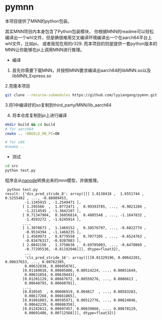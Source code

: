 # pymnn

本项目提供了MNN的python包装。

其实MNN项目内本身包含了Python包装模块， 你根据MNN的readme可以轻松编译出一个whl文件，但是确很难用交叉编译环境编译出一个在aarch64平台上whl文件，比如pi， 或者我现在用的r329.  而本项目的则是提供一套python版本的MNN让你能够在pi上调用MNN进行推理。

- 编译

1. 首先你需要下载MNN，并按照MNN要求编译出aarch64的libMNN.so以及libMNN_Express.so

2.克隆本项目

```bash
git clone --recurse-submodules https://github.com/lyyiangang/pymnn.git
```

3.将1中编译好的so复制到third_party/MNN/lib_aarch64

4. 将本仓库复制到pi上进行编译

```bash
mkdir build && cd build
# for aarch64
cmake .. -DBUILD_ON_PI=ON

# for x86
#cmake .. 
```
- 测试

```bash
cd src
python test.py
```
程序会从[nanode](https://github.com/RangiLyu/nanodet)转换出来的mnn模型，并做推理。

```
 python test.py
result: {'dis_pred_stride_8': array([[[ 1.8138418 ,  1.6551744 ,  0.5255482 , ..., -0.88909453,
         -1.1345915 , -1.2549471 ],
        [ 1.295566  ,  1.0772471 ,  0.99393785, ..., -0.9821204 ,
         -1.2214545 , -1.3642107 ],
        [ 0.71347904,  0.36056814,  0.4805548 , ..., -1.1647832 ,
         -1.4593272 , -1.6245914 ],
        ...,
        [ 1.3078673 ,  1.1469152 ,  0.38576797, ..., -0.6822774 ,
         -0.9534394 , -1.1468235 ],
        [ 1.4569973 ,  0.8779558 ,  0.7077205 , ..., -0.6524763 ,
         -0.83476317, -0.9207883 ],
        [ 2.0842156 ,  1.3758636 ,  0.69705003, ..., -0.6470869 ,
         -0.77295536, -0.81192046]]], dtype=float32), 
         ...
         'cls_pred_stride_16': array([[[0.01329196, 0.00642201, 0.00637653, ..., 0.00762385,
         0.00632838, 0.00605876],
        [0.01160018, 0.00605806, 0.00514224, ..., 0.00851649,
         0.00631854, 0.00639443],
        [0.01201129, 0.00667672, 0.00550276, ..., 0.0086613 ,
         0.00648793, 0.00660701],
        ...,
        [0.010545  , 0.00606919, 0.004817  , ..., 0.00583283,
         0.00617268, 0.00661865],
        [0.01081083, 0.00595971, 0.00512776, ..., 0.00624046,
         0.00642239, 0.00686358],
        [0.01242613, 0.00697457, 0.00639868, ..., 0.00678129,
         0.00691406, 0.00712568]]], dtype=float32)}
```

